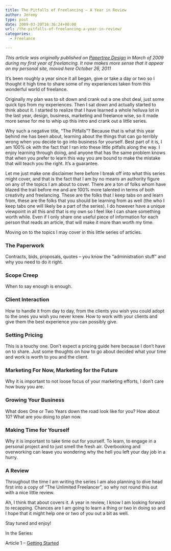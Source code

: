 ```yaml
---
title: The Pitfalls of Freelancing – A Year in Review
author: Jeremy
type: post
date: 2009-03-20T16:36:24+00:00
url: /the-pitfalls-of-freelancing-a-year-in-review/
categories:
  - Freelance

---
```

_This article was originally published on [Papertree Design][1] in March of 2009 during my first year of freelancing. It now makes more sense that it appear on my personal site, moved here October 26, 2011_

It&#8217;s been roughly a year since it all began, give or take a day or two so I thought it high time to share some of my experiences taken from this wonderful world of freelance.

Originally my plan was to sit down and crank out a one shot deal, just some quick tips from my experiences. Then I sat down and actually started to think about it. I started to realize that I have learned a whole helluva lot in the last year, design, business, marketing and freelance wise, so it made more sense for me to whip up this intro and crank out a little series.

Why such a negative title, &#8220;The Pitfalls&#8221;? Because that is what this year behind me has been about, learning about the things that can go terribly wrong when you decide to go into business for yourself. Best part of it is, I am 100% ok with the fact that I ran into these little pitfalls along the way. I enjoy learning through doing, and anyone that has the same problem knows that when you prefer to learn this way you are bound to make the mistake that will teach you the right. It&#8217;s a guarantee.

Let me just make one disclaimer here before I break off into what this series might cover, and that is the fact that I am by no means an authority figure on any of the topics I am about to cover. There are a ton of folks whom have blazed the trail before me and are 100% more talented in terms of both creativity and freelancing. These are the folks that I keep tabs on and learn from, these are the folks that you should be learning from as well (the who I keep tabs one will likely be a part of the series). I do however have a unique viewpoint in all this and that is my own so I feel like I can share something worth while. Even if I only share one useful piece of information for each person that reads an article, that will make it more than worth my time.

Moving on to the topics I may cover in this little series of articles.

### The Paperwork

Contracts, bids, proposals, quotes &#8211; you know the &#8220;administration stuff&#8221; and why you need to do it right.

### Scope Creep

When to say enough is enough.

### Client Interaction

How to handle it from day to day, from the clients you wish you could adopt to the ones you wish you never knew. How to work with your clients and give them the best experience you can possibly give.
  
<!--more-->

### Setting Pricing

This is a touchy one. Don&#8217;t expect a pricing guide here because I don&#8217;t have on to share. Just some thoughts on how to go about decided what your time and work is worth to you and the client.

### Marketing For Now, Marketing for the Future

Why it is important to not loose focus of your marketing efforts, I don&#8217;t care how busy you are.

### Growing Your Business

What does One or Two Years down the road look like for you? How about 10? What are you doing to plan now.

### Making Time for Yourself

Why it is important to take time out for yourself. To learn, to engage in a personal project and to just smell the fresh air. Overbooking and overworking can leave you wondering why the hell you left your day job in a hurry.

### A Review

Throughout the time I am writing the series I am also planning to dive head first into a copy of &#8220;The Unlimited Freelancer&#8221;, so why not round this out with a nice little review.

Ah, I think that about covers it. A year in review, I know I am looking forward to recapping. Chances are I am going to learn a thing or two in doing so and I hope that it might help one or two of you out a bit as well.

Stay tuned and enjoy!

In the Series:
  
Article 1 &#8211; [Getting Started][2]

 [1]: http://papertreedesign.com
 [2]: http://jeremyjaymes.com/freelancing-getting-started/